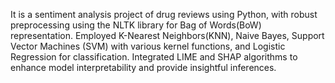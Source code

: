 It is a sentiment analysis project of drug reviews using Python, with robust preprocessing
using the NLTK library for Bag of Words(BoW) representation. Employed K-Nearest Neighbors(KNN),
Naive Bayes, Support Vector Machines (SVM) with various kernel functions, and Logistic Regression for
classification. Integrated LIME and SHAP algorithms to enhance model interpretability and provide
insightful inferences.

